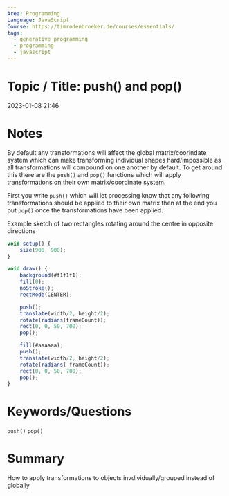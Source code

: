 ```yaml
---
Area: Programming
Language: JavaScript
Course: https://timrodenbroeker.de/courses/essentials/
tags:
  - generative_programming
  - programming
  - javascript
---
```

# Topic / Title: push() and pop()

2023-01-08
21:46


# Notes
By default any transformations will affect the global matrix/coorindate system which can make transforming individual shapes hard/impossible as all transformations will compound on one another by default. To get around this there are the `push()` and `pop()` functions which will apply transformations on their own matrix/coordinate system.

First you write `push()` which will let processing know that any following transformations should be applied to their own matrix then at the end you put `pop()` once the transformations have been applied.

Example sketch of two rectangles rotating around the centre in opposite directions
```javascript
void setup() {
	size(900, 900);
}

void draw() {
	background(#f1f1f1);
	fill(0);
	noStroke();
	rectMode(CENTER);

	push();
	translate(width/2, height/2);
	rotate(radians(frameCount));
	rect(0, 0, 50, 700);
	pop();

	fill(#aaaaaa);
	push();
	translate(width/2, height/2);
	rotate(radians(-frameCount));
	rect(0, 0, 50, 700);
	pop();
}
```

# Keywords/Questions
`push()`
`pop()`
# Summary
How to apply transformations to objects invdividually/grouped instead of globally